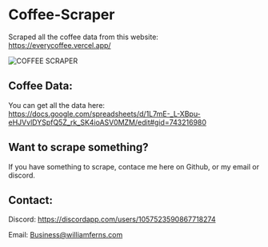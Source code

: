 # Coffee-Scraper
Scraped all the coffee data from this website: https://everycoffee.vercel.app/

![COFFEE SCRAPER](https://github.com/WilliamFerns1/Coffee-Scraper/assets/141557971/57a66ecb-4038-41e0-8477-48ba6b5c2c14)

## Coffee Data:

You can get all the data here:
https://docs.google.com/spreadsheets/d/1L7mE-_L-XBpu-eHJVvlDYSpfQ5Z_rk_SK4ioASV0MZM/edit#gid=743216980

## Want to scrape something?

If you have something to scrape, contace me here on Github, or my email or discord.


## Contact:

Discord:
https://discordapp.com/users/1057523590867718274

Email:
Business@williamferns.com	
